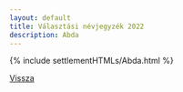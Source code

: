 ```yaml
---
layout: default
title: Választási névjegyzék 2022
description: Abda
---
```


{% include settlementHTMLs/Abda.html %}

[Vissza](./)